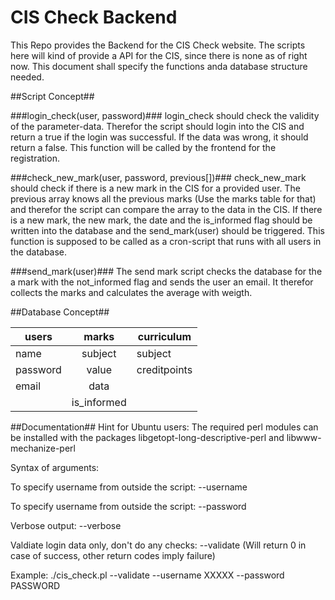 CIS Check Backend
=========

This Repo provides the Backend for the CIS Check website. The scripts here will kind of provide a API for the CIS, since there is none as of right now. This document shall specify the functions anda database structure needed.

##Script Concept##

###login_check(user, password)###
login_check should check the validity of the parameter-data. Therefor the script should login into the CIS and return a true if the login was successful. If the data was wrong, it should return a false. This function will be called by the frontend for the registration.

###check_new_mark(user, password, previous[])###
check_new_mark should check if there is a new mark in the CIS for a provided user. The previous array knows all the previous marks (Use the marks table for that) and therefor the script can compare the array to the data in the CIS. If there is a new mark, the new mark, the date and the is_informed flag should be written into the database and the send_mark(user) should be triggered. This function is supposed to be called as a cron-script that runs with all users in the database. 

###send_mark(user)###
The send mark script checks the database for the a mark with the not_informed flag and sends the user an email. It therefor collects the marks and calculates the average with weigth.


##Database Concept##

| users         | marks         | curriculum |
| ------------- |:-------------:|------------|
| name          | subject       | subject    |
| password      | value         |creditpoints|
| email         | data          |
                | is_informed   |

##Documentation##
Hint for Ubuntu users:
The required perl modules can be installed with the packages libgetopt-long-descriptive-perl and libwww-mechanize-perl

Syntax of arguments:

To specify username from outside the script:
--username

To specify username from outside the script:
--password

Verbose output:
--verbose

Valdiate login data only, don't do any checks:
--validate
(Will return 0 in case of success, other return codes imply failure)

Example:
./cis_check.pl  --validate --username XXXXX --password PASSWORD
